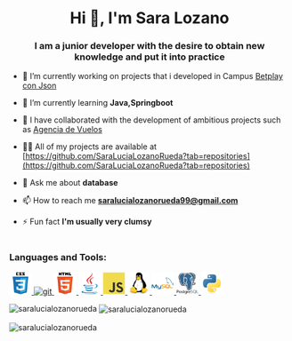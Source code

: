 <h1 align="center">Hi 👋, I'm Sara Lozano</h1>
<h3 align="center">I am a junior developer with the desire to obtain new knowledge and put it into practice</h3>


- 🔭 I’m currently working on projects that i developed in Campus [Betplay con Json](https://github.com/SaraLuciaLozanoRueda/Betplay-con-Json)

- 🌱 I’m currently learning **Java,Springboot**

- 👯 I have collaborated with the development of ambitious projects such as [Agencia de Vuelos](https://github.com/mvelascoe/ProyectoAgenciaVuelos)

- 👨‍💻 All of my projects are available at [https://github.com/SaraLuciaLozanoRueda?tab=repositories](https://github.com/SaraLuciaLozanoRueda?tab=repositories)

- 💬 Ask me about **database**

- 📫 How to reach me **saralucialozanorueda99@gmail.com**

- ⚡ Fun fact **I'm usually very clumsy**
<br><br>
<h3 align="left">Languages and Tools:</h3>
<p align="left"> <a href="https://www.w3schools.com/css/" target="_blank" rel="noreferrer"> <img src="https://raw.githubusercontent.com/devicons/devicon/master/icons/css3/css3-original-wordmark.svg" alt="css3" width="40" height="40"/> </a> <a href="https://git-scm.com/" target="_blank" rel="noreferrer"> <img src="https://www.vectorlogo.zone/logos/git-scm/git-scm-icon.svg" alt="git" width="40" height="40"/> </a> <a href="https://www.w3.org/html/" target="_blank" rel="noreferrer"> <img src="https://raw.githubusercontent.com/devicons/devicon/master/icons/html5/html5-original-wordmark.svg" alt="html5" width="40" height="40"/> </a> <a href="https://www.java.com" target="_blank" rel="noreferrer"> <img src="https://raw.githubusercontent.com/devicons/devicon/master/icons/java/java-original.svg" alt="java" width="40" height="40"/> </a> <a href="https://developer.mozilla.org/en-US/docs/Web/JavaScript" target="_blank" rel="noreferrer"> <img src="https://raw.githubusercontent.com/devicons/devicon/master/icons/javascript/javascript-original.svg" alt="javascript" width="40" height="40"/> </a> <a href="https://www.linux.org/" target="_blank" rel="noreferrer"> <img src="https://raw.githubusercontent.com/devicons/devicon/master/icons/linux/linux-original.svg" alt="linux" width="40" height="40"/> </a> <a href="https://www.mysql.com/" target="_blank" rel="noreferrer"> <img src="https://raw.githubusercontent.com/devicons/devicon/master/icons/mysql/mysql-original-wordmark.svg" alt="mysql" width="40" height="40"/> </a> <a href="https://www.postgresql.org" target="_blank" rel="noreferrer"> <img src="https://raw.githubusercontent.com/devicons/devicon/master/icons/postgresql/postgresql-original-wordmark.svg" alt="postgresql" width="40" height="40"/> </a> <a href="https://www.python.org" target="_blank" rel="noreferrer"> <img src="https://raw.githubusercontent.com/devicons/devicon/master/icons/python/python-original.svg" alt="python" width="40" height="40"/> </a> </p>

<p><img align="left" src="https://github-readme-stats.vercel.app/api/top-langs?username=saralucialozanorueda&show_icons=true&locale=en&layout=compact" alt="saralucialozanorueda" /></p>

<p>&nbsp;<img align="center" src="https://github-readme-stats.vercel.app/api?username=saralucialozanorueda&show_icons=true&locale=en" alt="saralucialozanorueda" /></p>

<p><img align="center" src="https://github-readme-streak-stats.herokuapp.com/?user=saralucialozanorueda&" alt="saralucialozanorueda" /></p>
